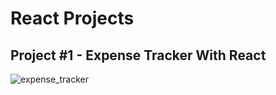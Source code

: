 # React Projects

## Project #1 - Expense Tracker With React
![expense_tracker](https://github.com/safaanilatasoy/react-projects/assets/61758061/36035004-ee75-4b85-892c-99dc358b96fe)
